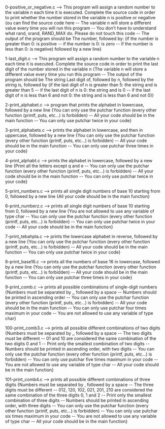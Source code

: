0-positive_or_negative.c --> This program will assign a random number to the variable n each time it is executed. Complete the source code in order to print whether the number stored in the variable n is positive or negative {ou can find the source code here -- The variable n will store a different value every time you will run this program -- You don’t have to understand what rand, srand, RAND_MAX do. Please do not touch this code -- The output of the program should be The number, followed by: (if the number is greater than 0: is positive -- if the number is 0: is zero -- if the number is less than 0: is negative) followed by a new line}


1-last_digit.c --> This program will assign a random number to the variable n each time it is executed. Complete the source code in order to print the last digit of the number stored in the variable n {The variable n will store a different value every time you run this program -- The output of the program should be The string Last digit of, followed by n, followed by the string is, followed by (if the last digit of n is greater than 5: the string and is greater than 5 -- if the last digit of n is 0: the string and is 0 -- if the last digit of n is less than 6 and not 0: the string and is less than 6 and not 0)}


2-print_alphabet.c --> program that prints the alphabet in lowercase, followed by a new line {You can only use the putchar function (every other function (printf, puts, etc…) is forbidden) -- All your code should be in the main function -- You can only use putchar twice in your code}


3-print_alphabets.c --> prints the alphabet in lowercase, and then in uppercase, followed by a new line {You can only use the putchar function (every other function (printf, puts, etc…) is forbidden) -- All your code should be in the main function -- You can only use putchar three times in your code}


4-print_alphabt.c --> prints the alphabet in lowercase, followed by a new line {Print all the letters except q and e -- You can only use the putchar function (every other function (printf, puts, etc…) is forbidden) -- All your code should be in the main function -- You can only use putchar twice in your code}


5-print_numbers.c --> prints all single digit numbers of base 10 starting from 0, followed by a new line {All your code should be in the main function}


6-print_numberz.c --> prints all single digit numbers of base 10 starting from 0, followed by a new line {You are not allowed to use any variable of type char -- You can only use the putchar function (every other function (printf, puts, etc…) is forbidden) -- You can only use putchar twice in your code -- All your code should be in the main function}


7-print_tebahpla.c --> prints the lowercase alphabet in reverse, followed by a new line {You can only use the putchar function (every other function (printf, puts, etc…) is forbidden) -- All your code should be in the main function -- You can only use putchar twice in your code}


8-print_base16.c --> prints all the numbers of base 16 in lowercase, followed by a new line {You can only use the putchar function (every other function (printf, puts, etc…) is forbidden) -- All your code should be in the main function -- You can only use putchar three times in your code}


9-print_comb.c --> prints all possible combinations of single-digit numbers {Numbers must be separated by ,, followed by a space -- Numbers should be printed in ascending order -- You can only use the putchar function (every other function (printf, puts, etc…) is forbidden) -- All your code should be in the main function -- You can only use putchar four times maximum in your code -- You are not allowed to use any variable of type char}


100-print_comb3.c --> prints all possible different combinations of two digits {Numbers must be separated by ,, followed by a space -- The two digits must be different -- 01 and 10 are considered the same combination of the two digits 0 and 1 -- Print only the smallest combination of two digits -- Numbers should be printed in ascending order, with two digits -- You can only use the putchar function (every other function (printf, puts, etc…) is forbidden) -- You can only use putchar five times maximum in your code -- You are not allowed to use any variable of type char -- All your code should be in the main function}


101-print_comb4.c --> prints all possible different combinations of three digits {Numbers must be separated by , followed by a space -- The three digits must be different -- 012, 120, 102, 021, 201, 210 are considered the same combination of the three digits 0, 1 and 2 -- Print only the smallest combination of three digits -- Numbers should be printed in ascending order, with three digits -- You can only use the putchar function (every other function (printf, puts, etc…) is forbidden) -- You can only use putchar six times maximum in your code -- You are not allowed to use any variable of type char -- All your code should be in the main function}


